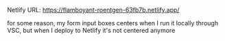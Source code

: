 Netlify URL: https://flamboyant-roentgen-63fb7b.netlify.app/

for some reason, my form input boxes centers when I run it locally through VSC, but when I deploy to Netlify it's not centered anymore